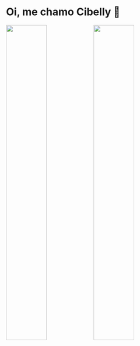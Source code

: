 # Oi, me chamo Cibelly 👋

<img align="left" width="47%" src="https://github-readme-stats.vercel.app/api?username=soleismo&show_icons=true&theme=radical" />

<img align="left" width="47%" src="https://github-readme-stats.vercel.app/api/top-langs/?username=soleismo&layout=compact" />

